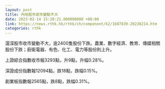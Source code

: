 ```yaml
---
layout: post
title: 內地股市收市變動不大
date: 2023-02-14 15:20:21.000000000 +08:00
link: https://news.rthk.hk/rthk/ch/component/k2/1687839-20230214.htm
categories: rthk
---
```


滬深股市收市變動不大，逾2400隻股份下跌。農業、數字經濟、教育、傳媒相關股份下跌；廚衛電器、有色、化工、電力等股份則上升。

上證綜合指數收市報3293點，升9點，升幅0.28%。

深證成份指數報12094點，跌18點，跌幅0.15%。

創業板指數報2565點，跌8點，跌幅0.31%。
